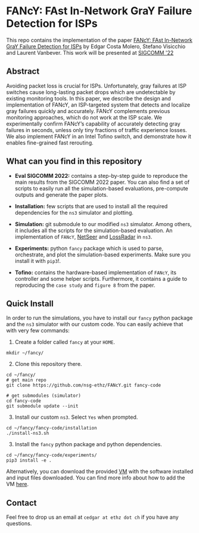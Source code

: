 # FANcY: FAst In-Network GraY Failure Detection for ISPs

This repo contains the implementation of the paper [FANcY: FAst In-Network GraY
Failure Detection for ISPs](./) by Edgar Costa Molero, Stefano Visicchio and
Laurent Vanbever. This work will be presented at [SIGCOMM
'22](https://conferences.sigcomm.org/sigcomm/2022/cfp.html)

## Abstract
Avoiding packet loss is crucial for ISPs. Unfortunately, gray failures at ISP
switches cause long-lasting packet drops which are undetectable by existing
monitoring tools. In this paper, we describe the design and implementation of
FANcY, an ISP-targeted system that detects and localize gray failures quickly
and accurately. FANcY complements previous monitoring approaches, which do not
work at the ISP scale. We experimentally confirm FANcY’s capability of
accurately detecting gray failures in seconds, unless only tiny fractions of
traffic experience losses. We also implement FANcY in an Intel Tofino switch,
and demonstrate how it enables fine-grained fast rerouting.

## What can you find in this repository 

* **Eval SIGCOMM 2022:** contains a step-by-step guide to reproduce the main
  results from the SIGCOMM 2022 paper. You can also find a set of scripts to
  easily run all the simulation-based evaluations, pre-compute outputs and
  generate the paper plots. 

* **Installation:** few scripts that are used to install all the required
  dependencies for the `ns3` simulator and plotting.

* **Simulation:** git submodule to our modified `ns3` simulator. Among others,
  it includes all the scripts for the simulation-based evaluation. An
  implementation of `FANcY`,
  [NetSeer](https://dl.acm.org/doi/abs/10.1145/3387514.3406214) and
  [LossRadar](https://dl.acm.org/doi/10.1145/2999572.2999609) in `ns3`.

* **Experiments:** python `fancy` package which is used to parse, orchestrate, and plot
  the simulation-based experiments. Make sure you install it with `pip3`!.

* **Tofino:** contains the hardware-based implementation of `FANcY`, its
  controller and some helper scripts. Furthermore, it contains a guide to
  reproducing the `case study` and `figure 8` from the paper.

## Quick Install

In order to run the simulations, you have to install our `fancy` python package
and the `ns3` simulator with our custom code. You can easily achieve that with
very few commands:

1. Create a folder called `fancy` at your `HOME`.
```
mkdir ~/fancy/
```

2. Clone this repository there. 
```
cd ~/fancy/
# get main repo
git clone https://github.com/nsg-ethz/FANcY.git fancy-code

# get submodules (simulator)
cd fancy-code
git submodule update --init
```

3. Install our custom `ns3`. Select `Yes` when prompted. 
```
cd ~/fancy/fancy-code/installation
./install-ns3.sh
```

3. Install the `fancy` python package and python dependencies. 
```
cd ~/fancy/fancy-code/experiments/
pip3 install -e .
```

Alternatively, you can download the provided
[VM](https://polybox.ethz.ch/index.php/s/CzZRqYXe6EUGr0L/download) with the
software installed and input files downloaded. You can find more info about how
to add the VM
[here](./eval_sigcomm2022/README.md#downloading-and-adding-virtual-machine).

## Contact

Feel free to drop us an email at `cedgar at ethz dot ch` if you have any questions.